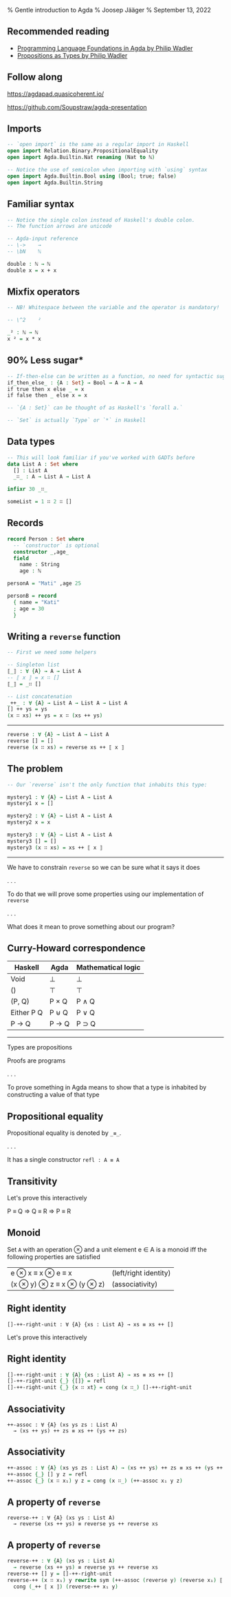 % Gentle introduction to Agda
% Joosep Jääger
% September 13, 2022

## Recommended reading

 - [Programming Language Foundations in Agda by Philip Wadler](https://plfa.github.io/)
 - [Propositions as Types by Philip Wadler](https://www.youtube.com/watch?v=IOiZatlZtGU)

## Follow along

<https://agdapad.quasicoherent.io/>

<https://github.com/Soupstraw/agda-presentation>

## Imports

```agda
-- `open import` is the same as a regular import in Haskell
open import Relation.Binary.PropositionalEquality
open import Agda.Builtin.Nat renaming (Nat to ℕ)

-- Notice the use of semicolon when importing with `using` syntax
open import Agda.Builtin.Bool using (Bool; true; false)
open import Agda.Builtin.String
```

## Familiar syntax

```agda
-- Notice the single colon instead of Haskell's double colon.
-- The function arrows are unicode

-- Agda-input reference
-- \->    →
-- \bN    ℕ

double : ℕ → ℕ
double x = x + x
```

## Mixfix operators

```agda
-- NB! Whitespace between the variable and the operator is mandatory!

-- \^2    ²

_² : ℕ → ℕ
x ² = x * x
```

## 90% Less sugar*

```agda
-- If-then-else can be written as a function, no need for syntactic sugar
if_then_else_ : {A : Set} → Bool → A → A → A
if true then x else _ = x
if false then _ else x = x

-- `{A : Set}` can be thought of as Haskell's `forall a.`

-- `Set` is actually `Type` or `*` in Haskell
```

## Data types

```agda
-- This will look familiar if you've worked with GADTs before
data List A : Set where
  [] : List A
  _∷_ : A → List A → List A

infixr 30 _∷_

someList = 1 ∷ 2 ∷ []
```

## Records

```agda
record Person : Set where
  -- `constructor` is optional
  constructor _,age_
  field
    name : String
    age : ℕ

personA = "Mati" ,age 25

personB = record
  { name = "Kati"
  ; age = 30
  }
```

## Writing a `reverse` function

```agda
-- First we need some helpers

-- Singleton list
⟦_⟧ : ∀ {A} → A → List A
-- ⟦ x ⟧ = x ∷ []
⟦_⟧ = _∷ []

-- List concatenation
_++_ : ∀ {A} → List A → List A → List A
[] ++ ys = ys
(x ∷ xs) ++ ys = x ∷ (xs ++ ys)
```

-----

```agda
reverse : ∀ {A} → List A → List A
reverse [] = []
reverse (x ∷ xs) = reverse xs ++ ⟦ x ⟧
```

## The problem

```agda
-- Our `reverse` isn't the only function that inhabits this type:

mystery1 : ∀ {A} → List A → List A
mystery1 x = []

mystery2 : ∀ {A} → List A → List A
mystery2 x = x

mystery3 : ∀ {A} → List A → List A
mystery3 [] = []
mystery3 (x ∷ xs) = xs ++ ⟦ x ⟧
```

-----

We have to constrain `reverse` so we can be sure what it says it does

. . .

To do that we will prove some properties using our implementation of `reverse`

. . .

What does it mean to prove something about our program?

## Curry-Howard correspondence

| Haskell       | Agda        | Mathematical logic |
|---------------|-------------|--------------------|
| Void          | ⊥           | ⊥                  |
| ()            | ⊤           | ⊤                  |
| (P, Q)        | P × Q       | P ∧ Q              |
| Either P Q    | P ⊎ Q       | P ∨ Q              |
| P -> Q        | P → Q       | P ⊃ Q              |

-----

Types are propositions

Proofs are programs

. . .

To prove something in Agda means to show that a type is inhabited by constructing a value of that type

## Propositional equality

Propositional equality is denoted by `_≡_`.

. . .

It has a single constructor `refl : A ≡ A`


## Transitivity

Let's prove this interactively

P ≡ Q ⇒ Q ≡ R ⇒ P ≡ R

## Monoid

Set `A` with an operation ⊗ and a unit element e ∈ A is a monoid
iff the following properties are satisfied

|                           |                        |
|---------------------------|------------------------|
| e ⊗ x ≡ x ⊗ e ≡ x         |  (left/right identity) |
| (x ⊗ y) ⊗ z ≡ x ⊗ (y ⊗ z) |  (associativity)       |



## Right identity

    []-++-right-unit : ∀ {A} {xs : List A} → xs ≡ xs ++ []

Let's prove this interactively

## Right identity

```agda
[]-++-right-unit : ∀ {A} {xs : List A} → xs ≡ xs ++ []
[]-++-right-unit {_} {[]} = refl
[]-++-right-unit {_} {x ∷ xt} = cong (x ∷_) []-++-right-unit
```

## Associativity

    ++-assoc : ∀ {A} (xs ys zs : List A)
      → (xs ++ ys) ++ zs ≡ xs ++ (ys ++ zs)

## Associativity

```agda
++-assoc : ∀ {A} (xs ys zs : List A) → (xs ++ ys) ++ zs ≡ xs ++ (ys ++ zs)
++-assoc {_} [] y z = refl
++-assoc {_} (x ∷ x₁) y z = cong (x ∷_) (++-assoc x₁ y z)
```

## A property of `reverse`

    reverse-++ : ∀ {A} (xs ys : List A)
      → reverse (xs ++ ys) ≡ reverse ys ++ reverse xs

## A property of `reverse`

```agda
reverse-++ : ∀ {A} (xs ys : List A)
  → reverse (xs ++ ys) ≡ reverse ys ++ reverse xs
reverse-++ [] y = []-++-right-unit
reverse-++ (x ∷ x₁) y rewrite sym (++-assoc (reverse y) (reverse x₁) ⟦ x ⟧) =
  cong (_++ ⟦ x ⟧) (reverse-++ x₁ y)
```


